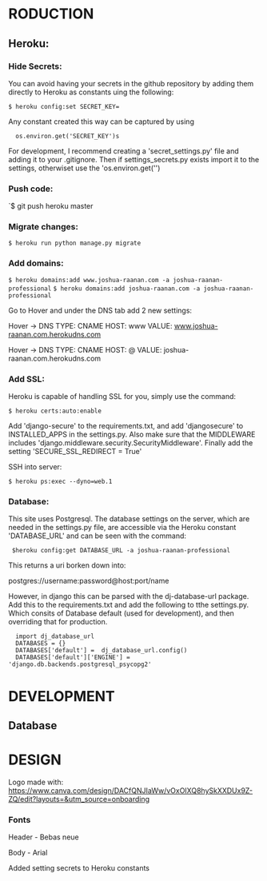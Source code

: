 # RODUCTION

## Heroku:

### Hide Secrets:

You can avoid having your secrets in the github repository by adding them directly to Heroku as constants uing the following:

  `$ heroku config:set SECRET_KEY=`

Any constant created this way can be captured by using

  ```
    os.environ.get('SECRET_KEY')s
  ```

For development, I recommend creating a 'secret_settings.py' file and adding it to your .gitignore. Then if settings_secrets.py exists
import it to the settings, otherwiset use the 'os.environ.get('')

### Push code:

  `$ git push heroku master

### Migrate changes:

  `$ heroku run python manage.py migrate`

### Add domains:

  `$ heroku domains:add www.joshua-raanan.com -a joshua-raanan-professional`
  `$ heroku domains:add joshua-raanan.com -a joshua-raanan-professional`

Go to Hover and under the DNS tab add 2 new settings:

  Hover -> DNS
  TYPE: CNAME
  HOST: www
  VALUE: www.joshua-raanan.com.herokudns.com

  Hover -> DNS
  TYPE: CNAME
  HOST: @
  VALUE: joshua-raanan.com.herokudns.com

### Add SSL:

Heroku is capable of handling SSL for you, simply use the command:

  `$ heroku certs:auto:enable`

Add 'django-secure' to the requirements.txt, and add 'djangosecure' to INSTALLED_APPS in the settings.py.
Also make sure that the MIDDLEWARE includes 'django.middleware.security.SecurityMiddleware'. Finally add the
setting 'SECURE_SSL_REDIRECT = True'

SSH into server:

  `$ heroku ps:exec --dyno=web.1`

### Database:
This site uses Postgresql. The database settings on the server, which are needed in the settings.py file, are accessible
via the Heroku constant 'DATABASE_URL' and can be seen with the command:

  ` $heroku config:get DATABASE_URL -a joshua-raanan-professional`

This returns a uri borken down into:

postgres://username:password@host:port/name

However, in django this can be parsed with the dj-database-url package. Add this to the requirements.txt and add the following
to tthe settings.py. Which consits of Database default (used for development), and then overriding that for production.
  ```
    import dj_database_url
    DATABASES = {}
    DATABASES['default'] =  dj_database_url.config()
    DATABASES['default']['ENGINE'] = 'django.db.backends.postgresql_psycopg2'
  ```


# DEVELOPMENT

## Database

# DESIGN

Logo made with: https://www.canva.com/design/DACfQNJIaWw/vOxOIXQ8hySkXXDUx9Z-ZQ/edit?layouts=&utm_source=onboarding

### Fonts

Header - Bebas neue

Body - Arial

Added setting secrets to Heroku constants
